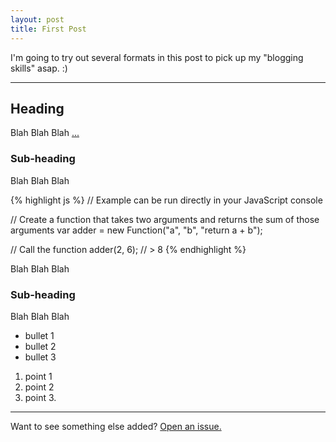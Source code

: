 ```yaml
---
layout: post
title: First Post
---
```


I'm going to try out several formats in this post to pick up my "blogging skills" asap. :)

-----


## Heading

Blah Blah Blah <a href="#">...</a> 

### Sub-heading

Blah Blah Blah

<!-- more -->

{% highlight js %}
// Example can be run directly in your JavaScript console

// Create a function that takes two arguments and returns the sum of those arguments
var adder = new Function("a", "b", "return a + b");

// Call the function
adder(2, 6);
// > 8
{% endhighlight %}

Blah Blah Blah

### Sub-heading

Blah Blah Blah

* bullet 1
* bullet 2
* bullet 3

1. point 1
2. point 2
3. point 3.


-----

Want to see something else added? <a href="https://github.com/mdo/hyde/issues/new">Open an issue.</a>
